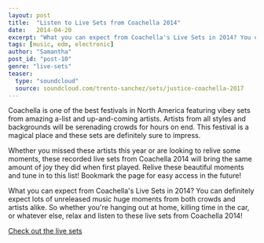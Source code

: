 ```yaml
---
layout: post
title:  "Listen to Live Sets from Coachella 2014"
date:   2014-04-20
excerpt: "What you can expect from Coachella's Live Sets in 2014? You can definitely expect lots of unreleased music huge moments from both crowds and artists alike."
tags: [music, edm, electronic]
author: "Samantha"
post_id: "post-10"
genre: "live-sets"
teaser:
  type: "soundcloud"
  source: soundcloud.com/trento-sanchez/sets/justice-coachella-2017
---
```

Coachella is one of the best festivals in North America featuring vibey sets from amazing a-list and up-and-coming artists. Artists from all styles and backgrounds will be serenading crowds for hours on end. This festival is a magical place and these sets are definitely sure to impress.

Whether you missed these artists this year or are looking to relive some moments, these recorded live sets from Coachella 2014 will bring the same amount of joy they did when first played. Relive these beautiful moments and tune in to this list! Bookmark the page for easy access in the future!

What you can expect from Coachella's Live Sets in 2014?
You can definitely expect lots of unreleased music huge moments from both crowds and artists alike. So whether you're hanging out at home, killing time in the car, or whatever else, relax and listen to these live sets from Coachella 2014!

[Check out the live sets](https://www.1001tracklists.com/source/gykm53/coachella-festival/index.html)
